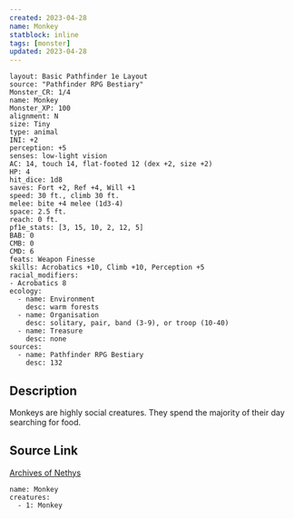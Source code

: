```yaml
---
created: 2023-04-28
name: Monkey
statblock: inline
tags: [monster]
updated: 2023-04-28
---
```

```statblock
layout: Basic Pathfinder 1e Layout
source: "Pathfinder RPG Bestiary"
Monster_CR: 1/4
name: Monkey
Monster_XP: 100
alignment: N
size: Tiny
type: animal
INI: +2
perception: +5
senses: low-light vision
AC: 14, touch 14, flat-footed 12 (dex +2, size +2)
HP: 4
hit_dice: 1d8
saves: Fort +2, Ref +4, Will +1
speed: 30 ft., climb 30 ft.
melee: bite +4 melee (1d3-4)
space: 2.5 ft.
reach: 0 ft.
pf1e_stats: [3, 15, 10, 2, 12, 5]
BAB: 0
CMB: 0
CMD: 6
feats: Weapon Finesse
skills: Acrobatics +10, Climb +10, Perception +5
racial_modifiers:
- Acrobatics 8
ecology:
  - name: Environment
    desc: warm forests
  - name: Organisation
    desc: solitary, pair, band (3-9), or troop (10-40)
  - name: Treasure
    desc: none
sources:
  - name: Pathfinder RPG Bestiary
    desc: 132
```
## Description
Monkeys are highly social creatures. They spend the majority of their day searching for food.
## Source Link
[Archives of Nethys](https://aonprd.com/MonsterDisplay.aspx?ItemName=Monkey)
```encounter-table
name: Monkey
creatures:
  - 1: Monkey
```
